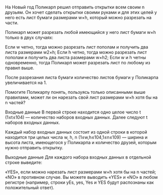 На Новый год Поликарп решил отправить открытки всем своим n друзьям. Он хочет сделать открытки своими руками и для этих целей у него есть лист бумаги размерами w×h, который можно разрезать на части.

Поликарп может разрезать любой имеющийся у него лист бумаги w×h только в двух случаях:

Если w четно, тогда можно разрезать лист пополам и получить два листа размерами w2×h;
Если h четно, тогда можно разрезать лист пополам и получить два листа размерами w×h2;
Если w и h четны одновременно, тогда Поликарп может разрезать лист по любому из правил выше.

После разрезания листа бумаги количество листов бумаги у Поликарпа увеличивается на 1.

Помогите Поликарпу понять, пользуясь только описанными выше правилами, может ли он нарезать свой лист размерами w×h хотя бы на n частей?

Входные данные
В первой строке находится одно целое число t (1≤t≤104) — количество наборов входных данных. Далее следуют t наборов входных данных.

Каждый набор входных данных состоит из одной строки в которой находится три целых числа w, h, n (1≤w,h≤104,1≤n≤109) — ширина и высота листа, имеющегося у Поликарпа и количество друзей, которым нужно отправить открытку.

Выходные данные
Для каждого набора входных данных в отдельной строке выведите:

«YES», если можно нарезать лист размерами w×h хотя бы на n частей;
«NO» в противном случае.
Вы можете выводить «YES» и «NO» в любом регистре (например, строки yEs, yes, Yes и YES будут распознаны как положительный ответ).